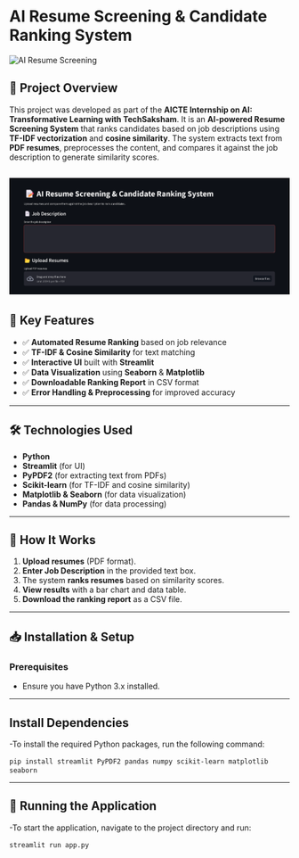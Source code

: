 # AI Resume Screening & Candidate Ranking System

![AI Resume Screening](https://img.shields.io/badge/AI%20Resume%20Screening-Python%20%7C%20Flask%20%7C%20Scikit--learn%20%7C%20NLP-blue)


## 📌 Project Overview
This project was developed as part of the **AICTE Internship on AI: Transformative Learning with TechSaksham**. It is an **AI-powered Resume Screening System** that ranks candidates based on job descriptions using **TF-IDF vectorization** and **cosine similarity**. The system extracts text from **PDF resumes**, preprocesses the content, and compares it against the job description to generate similarity scores.

![Resume Screening System](https://github.com/RishikeshDarunte/AICTE-Internship/blob/main/Img/Dashboard.png)
---

## 🎯 Key Features
- ✅ **Automated Resume Ranking** based on job relevance  
- ✅ **TF-IDF & Cosine Similarity** for text matching  
- ✅ **Interactive UI** built with **Streamlit**  
- ✅ **Data Visualization** using **Seaborn** & **Matplotlib**  
- ✅ **Downloadable Ranking Report** in CSV format  
- ✅ **Error Handling & Preprocessing** for improved accuracy  
---

## 🛠️ Technologies Used
- **Python**
- **Streamlit** (for UI)
- **PyPDF2** (for extracting text from PDFs)
- **Scikit-learn** (for TF-IDF and cosine similarity)
- **Matplotlib & Seaborn** (for data visualization)
- **Pandas & NumPy** (for data processing)
---

## 🚀 How It Works
1. **Upload resumes** (PDF format).
2. **Enter Job Description** in the provided text box.
3. The system **ranks resumes** based on similarity scores.
4. **View results** with a bar chart and data table.
5. **Download the ranking report** as a CSV file.   
---

## 📥 Installation & Setup

### Prerequisites

- Ensure you have Python 3.x installed.
---

## Install Dependencies

-To install the required Python packages, run the following command:

    
    pip install streamlit PyPDF2 pandas numpy scikit-learn matplotlib seaborn
    
---

## 🚀 Running the Application

-To start the application, navigate to the project directory and run:
  
    
    streamlit run app.py
    

